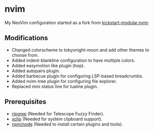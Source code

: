 # nvim
My NeoVim configuration started as a fork from [kickstart-modular.nvim](https://github.com/dam9000/kickstart-modular.nvim)

## Modifications
- Changed colorscheme to tokyonight-moon and add other themes to choose from.
- Added indent-blankline configuration to have multiple colors.
- Added easymotion like plugin (hop).
- Added autopairs plugin.
- Added barbecue plugin for configuring LSP-based breadcrumbs.
- Added nvim-tree plugin for configuring file explorer.
- Replaced mini status line for lualine plugin.

## Prerequisites
- [ripgrep](https://github.com/BurntSushi/ripgrep) (Needed for Telescope Fuzzy Finder).
- [xclip](https://linuxconfig.org/how-to-use-xclip-on-linux) (Needed for system clipboard support).
- [npm/node](https://docs.npmjs.com/downloading-and-installing-node-js-and-npm) (Needed to install certain plugins and tools).


